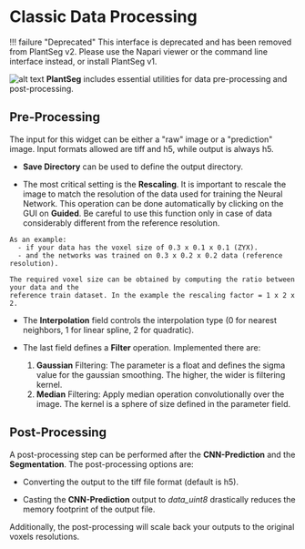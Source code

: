 # Classic Data Processing

!!! failure "Deprecated"
    This interface is deprecated and has been removed from PlantSeg v2. Please use the Napari viewer or the command line interface instead, or install PlantSeg v1.

![alt text](https://github.com/kreshuklab/plant-seg/raw/assets/images/preprocessing.png)
**PlantSeg** includes essential utilities for data pre-processing and post-processing.

## Pre-Processing

The input for this widget can be either a "raw" image or a "prediction" image.
Input formats allowed are tiff and h5, while output is always h5.

* **Save Directory** can be used to define the output directory.

* The most critical setting is the **Rescaling**. It is important to rescale the image to
 match the resolution of the data used for training the Neural Network.
This operation can be done automatically by clicking on the GUI on **Guided**.
Be careful to use this function only in case of data considerably different from
the reference resolution.

```
As an example:
  - if your data has the voxel size of 0.3 x 0.1 x 0.1 (ZYX).
  - and the networks was trained on 0.3 x 0.2 x 0.2 data (reference resolution).

The required voxel size can be obtained by computing the ratio between your data and the
reference train dataset. In the example the rescaling factor = 1 x 2 x 2.
```

* The **Interpolation** field controls the interpolation type (0 for nearest neighbors, 1 for linear spline,
2 for quadratic).

* The last field defines a **Filter** operation. Implemented there are:
    1. **Gaussian** Filtering: The parameter is a float and defines the sigma value for the gaussian smoothing.
The higher, the wider is filtering kernel.
    2. **Median** Filtering: Apply median operation convolutionally over the image.
 The kernel is a sphere of size defined in the parameter field.

## Post-Processing

A post-processing step can be performed after the **CNN-Prediction** and the **Segmentation**.
The post-processing options are:

* Converting the output to the tiff file format (default is h5).

* Casting the **CNN-Prediction** output to *data_uint8* drastically reduces the memory footprint of the output
 file.

Additionally, the post-processing will scale back your outputs to the original voxels resolutions.
